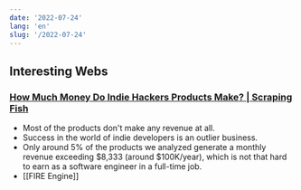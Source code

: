 ```yaml
---
date: '2022-07-24'
lang: 'en'
slug: '/2022-07-24'
---
```


## Interesting Webs

### [How Much Money Do Indie Hackers Products Make? | Scraping Fish](https://scrapingfish.com/blog/indie-hackers-revenue)

- Most of the products don't make any revenue at all.
- Success in the world of indie developers is an outlier business.
- Only around 5% of the products we analyzed generate a monthly revenue exceeding $8,333 (around $100K/year), which is not that hard to earn as a software engineer in a full-time job.
- [[FIRE Engine]]
